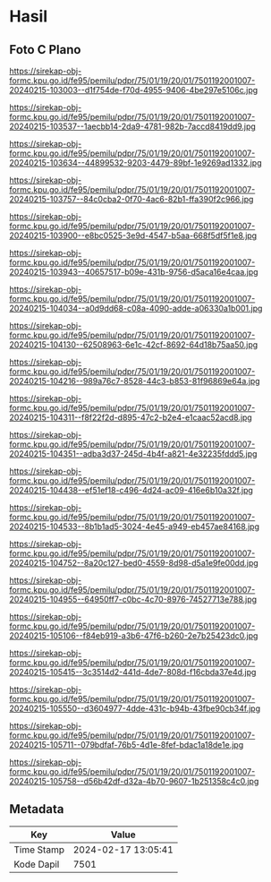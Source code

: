 # Hasil

## Foto C Plano

https://sirekap-obj-formc.kpu.go.id/fe95/pemilu/pdpr/75/01/19/20/01/7501192001007-20240215-103003--d1f754de-f70d-4955-9406-4be297e5106c.jpg

https://sirekap-obj-formc.kpu.go.id/fe95/pemilu/pdpr/75/01/19/20/01/7501192001007-20240215-103537--1aecbb14-2da9-4781-982b-7accd8419dd9.jpg

https://sirekap-obj-formc.kpu.go.id/fe95/pemilu/pdpr/75/01/19/20/01/7501192001007-20240215-103634--44899532-9203-4479-89bf-1e9269ad1332.jpg

https://sirekap-obj-formc.kpu.go.id/fe95/pemilu/pdpr/75/01/19/20/01/7501192001007-20240215-103757--84c0cba2-0f70-4ac6-82b1-ffa390f2c966.jpg

https://sirekap-obj-formc.kpu.go.id/fe95/pemilu/pdpr/75/01/19/20/01/7501192001007-20240215-103900--e8bc0525-3e9d-4547-b5aa-668f5df5f1e8.jpg

https://sirekap-obj-formc.kpu.go.id/fe95/pemilu/pdpr/75/01/19/20/01/7501192001007-20240215-103943--40657517-b09e-431b-9756-d5aca16e4caa.jpg

https://sirekap-obj-formc.kpu.go.id/fe95/pemilu/pdpr/75/01/19/20/01/7501192001007-20240215-104034--a0d9dd68-c08a-4090-adde-a06330a1b001.jpg

https://sirekap-obj-formc.kpu.go.id/fe95/pemilu/pdpr/75/01/19/20/01/7501192001007-20240215-104130--62508963-6e1c-42cf-8692-64d18b75aa50.jpg

https://sirekap-obj-formc.kpu.go.id/fe95/pemilu/pdpr/75/01/19/20/01/7501192001007-20240215-104216--989a76c7-8528-44c3-b853-81f96869e64a.jpg

https://sirekap-obj-formc.kpu.go.id/fe95/pemilu/pdpr/75/01/19/20/01/7501192001007-20240215-104311--f8f22f2d-d895-47c2-b2e4-e1caac52acd8.jpg

https://sirekap-obj-formc.kpu.go.id/fe95/pemilu/pdpr/75/01/19/20/01/7501192001007-20240215-104351--adba3d37-245d-4b4f-a821-4e32235fddd5.jpg

https://sirekap-obj-formc.kpu.go.id/fe95/pemilu/pdpr/75/01/19/20/01/7501192001007-20240215-104438--ef51ef18-c496-4d24-ac09-416e6b10a32f.jpg

https://sirekap-obj-formc.kpu.go.id/fe95/pemilu/pdpr/75/01/19/20/01/7501192001007-20240215-104533--8b1b1ad5-3024-4e45-a949-eb457ae84168.jpg

https://sirekap-obj-formc.kpu.go.id/fe95/pemilu/pdpr/75/01/19/20/01/7501192001007-20240215-104752--8a20c127-bed0-4559-8d98-d5a1e9fe00dd.jpg

https://sirekap-obj-formc.kpu.go.id/fe95/pemilu/pdpr/75/01/19/20/01/7501192001007-20240215-104955--64950ff7-c0bc-4c70-8976-74527713e788.jpg

https://sirekap-obj-formc.kpu.go.id/fe95/pemilu/pdpr/75/01/19/20/01/7501192001007-20240215-105106--f84eb919-a3b6-47f6-b260-2e7b25423dc0.jpg

https://sirekap-obj-formc.kpu.go.id/fe95/pemilu/pdpr/75/01/19/20/01/7501192001007-20240215-105415--3c3514d2-441d-4de7-808d-f16cbda37e4d.jpg

https://sirekap-obj-formc.kpu.go.id/fe95/pemilu/pdpr/75/01/19/20/01/7501192001007-20240215-105550--d3604977-4dde-431c-b94b-43fbe90cb34f.jpg

https://sirekap-obj-formc.kpu.go.id/fe95/pemilu/pdpr/75/01/19/20/01/7501192001007-20240215-105711--079bdfaf-76b5-4d1e-8fef-bdac1a18de1e.jpg

https://sirekap-obj-formc.kpu.go.id/fe95/pemilu/pdpr/75/01/19/20/01/7501192001007-20240215-105758--d56b42df-d32a-4b70-9607-1b251358c4c0.jpg


## Metadata

| Key        | Value               |
| ---------- | ------------------- |
| Time Stamp | 2024-02-17 13:05:41 |
| Kode Dapil | 7501                |



